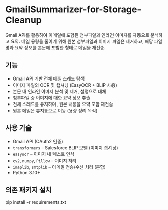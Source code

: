 # GmailSummarizer-for-Storage-Cleanup


Gmail API를 활용하여 이메일에 포함된 첨부파일과 인라인 이미지를 자동으로 분석하고 요약.
메일 용량을 줄이기 위해 원본 첨부파일과 이미지 파일은 제거하고, 해당 파일명과 요약 정보를 본문에 포함한 형태로 메일을 재전송.

## 기능

- Gmail API 기반 전체 메일 스레드 탐색
- 이미지 파일의 OCR 및 캡셔닝 (EasyOCR + BLIP 사용) 
- 본문 내 인라인 이미지 분석 및 제거, 설명으로 대체
- 첨부파일 중 이미지에 대한 요약 정보 추출
- 전체 스레드를 유지하며, 원본 내용을 요약 포함 재전송
- 원본 메일은 휴지통으로 이동 (용량 정리 목적)


## 사용 기술

- Gmail API (OAuth2 인증)
- `transformers` – Salesforce BLIP 모델 (이미지 캡셔닝)
- `easyocr` – 이미지 내 텍스트 인식
- `cv2`, `numpy`, `Pillow` – 이미지 처리
- `imaplib`, `smtplib` – 이메일 전송/수신 처리 (혼합)
- Python 3.10+


## 의존 패키지 설치
pip install -r requirements.txt
